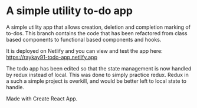 # A simple utility to-do app

A simple utility app that allows creation, deletion and completion marking of to-dos. This branch contains the code that has been refactored from class based components to functional based components and hooks.

It is deployed on Netlify and you can view and test the app here: https://raykay91-todo-app.netlify.app

The todo app has been edited so that the state management is now handled by redux instead of local. This was done to simply practice redux. Redux in a such a simple project is overkill, and would be better left to local state to handle.

Made with Create React App.


